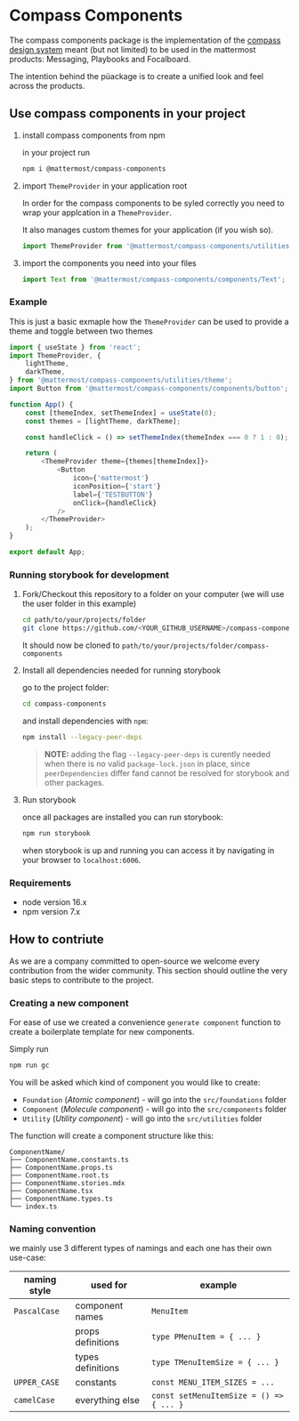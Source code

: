 # Compass Components

The compass components package is the implementation of the [compass design system](https://zeroheight.com/29be2c109/p/995619-compass-design-system)
meant (but not limited) to be used in the mattermost products: Messaging, Playbooks and Focalboard.

The intention behind the püackage is to create a unified look and feel across the products.

## Use compass components in your project

1. install compass components from npm

    in your project run

    ```bash
    npm i @mattermost/compass-components
    ```

2. import `ThemeProvider` in your application root

    In order for the compass components to be syled correctly you need to wrap your applcation in a `ThemeProvider`.

    It also manages custom themes for your application (if you wish so).

    ```javascript
    import ThemeProvider from '@mattermost/compass-components/utilities/theme';
    ```

3. import the components you need into your files

    ```javascript
    import Text from '@mattermost/compass-components/components/Text';
    ```

### Example

This is just a basic exmaple how the `ThemeProvider` can be used to provide a theme and toggle between two themes

```typescript jsx
import { useState } from 'react';
import ThemeProvider, {
    lightTheme,
    darkTheme,
} from '@mattermost/compass-components/utilities/theme';
import Button from '@mattermost/compass-components/components/button';

function App() {
    const [themeIndex, setThemeIndex] = useState(0);
    const themes = [lightTheme, darkTheme];

    const handleClick = () => setThemeIndex(themeIndex === 0 ? 1 : 0);

    return (
        <ThemeProvider theme={themes[themeIndex]}>
            <Button
                icon={'mattermost'}
                iconPosition={'start'}
                label={'TESTBUTTON'}
                onClick={handleClick}
            />
        </ThemeProvider>
    );
}

export default App;
```

### Running storybook for development

1. Fork/Checkout this repository to a folder on your computer (we will use the user folder in this example)

    ```bash
    cd path/to/your/projects/folder
    git clone https://github.com/<YOUR_GITHUB_USERNAME>/compass-components.git
    ```

    It should now be cloned to `path/to/your/projects/folder/compass-components`

2. Install all dependencies needed for running storybook

    go to the project folder:

    ```bash
    cd compass-components
    ```

    and install dependencies with `npm`:

    ```bash
    npm install --legacy-peer-deps
    ```

    > **NOTE:** adding the flag `--legacy-peer-deps` is curently needed when there is no valid `package-lock.json` in
    > place, since `peerDependencies` differ fand cannot be resolved for storybook and other packages.

3. Run storybook

    once all packages are installed you can run storybook:

    ```bash
    npm run storybook
    ```

    when storybook is up and running you can access it by navigating in your browser to `localhost:6006`.

### Requirements

-   node version 16.x
-   npm version 7.x

## How to contriute

As we are a company committed to open-source we welcome every contribution from the wider community.
This section should outline the very basic steps to contribute to the project.

### Creating a new component

For ease of use we created a convenience `generate component` function to create a boilerplate template for new
components.

Simply run

```bash
npm run gc
```

You will be asked which kind of component you would like to create:

-   `Foundation`
    (_Atomic component_) - will go into the `src/foundations` folder
-   `Component`
    (_Molecule component_) - will go into the `src/components` folder
-   `Utility`
    (_Utility component_) - will go into the `src/utilities` folder

The function will create a component structure like this:

```
ComponentName/
├── ComponentName.constants.ts
├── ComponentName.props.ts
├── ComponentName.root.ts
├── ComponentName.stories.mdx
├── ComponentName.tsx
├── ComponentName.types.ts
└── index.ts
```

### Naming convention

we mainly use 3 different types of namings and each one has their own use-case:

| naming style | used for          | example                                 |
| ------------ | ----------------- | --------------------------------------- |
| `PascalCase` | component names   | `MenuItem`                              |
|              | props definitions | `type PMenuItem = { ... }`              |
|              | types definitions | `type TMenuItemSize = { ... }`          |
| `UPPER_CASE` | constants         | `const MENU_ITEM_SIZES = ...`           |
| `camelCase`  | everything else   | `const setMenuItemSize = () => { ... }` |
